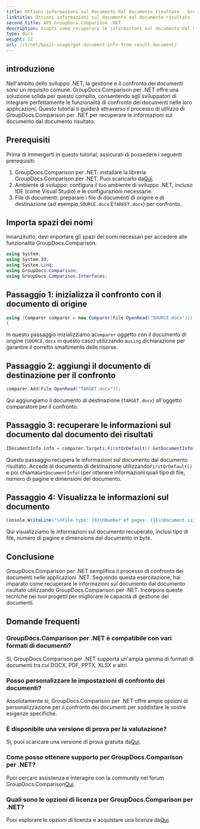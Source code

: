 ```yaml
---
title: Ottieni informazioni sul documento dal documento risultato - GroupDocs.Comparison per .NET
linktitle: Ottieni informazioni sul documento dal documento risultato - GroupDocs.Comparison per .NET
second_title: API GroupDocs.Comparison .NET
description: Scopri come recuperare le informazioni sul documento dal documento dei risultati utilizzando GroupDocs.Comparison per .NET. Semplici passaggi spiegati per gli sviluppatori .NET.
type: docs
weight: 12
url: /it/net/basic-usage/get-document-info-from-result-document/
---
```

## introduzione
Nell'ambito dello sviluppo .NET, la gestione e il confronto dei documenti sono un requisito comune. GroupDocs.Comparison per .NET offre una soluzione solida per questo compito, consentendo agli sviluppatori di integrare perfettamente le funzionalità di confronto dei documenti nelle loro applicazioni. Questo tutorial ti guiderà attraverso il processo di utilizzo di GroupDocs.Comparison per .NET per recuperare le informazioni sul documento dal documento risultato. 
## Prerequisiti
Prima di immergerti in questo tutorial, assicurati di possedere i seguenti prerequisiti:
1. GroupDocs.Comparison per .NET: installare la libreria GroupDocs.Comparison per .NET. Puoi scaricarlo da[Qui](https://releases.groupdocs.com/comparison/net/).
2. Ambiente di sviluppo: configura il tuo ambiente di sviluppo .NET, incluso IDE (come Visual Studio) e le configurazioni necessarie.
3.  File di documenti: preparare i file di documenti di origine e di destinazione (ad esempio,`SOURCE.docx` E`TARGET.docx`) per confronto.

## Importa spazi dei nomi
Innanzitutto, devi importare gli spazi dei nomi necessari per accedere alle funzionalità GroupDocs.Comparison.

```csharp
using System;
using System.IO;
using System.Linq;
using GroupDocs.Comparison;
using GroupDocs.Comparison.Interfaces;
```

## Passaggio 1: inizializza il confronto con il documento di origine
```csharp
using (Comparer comparer = new Comparer(File.OpenRead("SOURCE.docx")))
{
```
 In questo passaggio inizializziamo a`Comparer` oggetto con il documento di origine (`SOURCE.docx` in questo caso) utilizzando a`using` dichiarazione per garantire il corretto smaltimento delle risorse.
## Passaggio 2: aggiungi il documento di destinazione per il confronto
```csharp
comparer.Add(File.OpenRead("TARGET.docx"));
```
Qui aggiungiamo il documento di destinazione (`TARGET.docx`) all'oggetto comparatore per il confronto.
## Passaggio 3: recuperare le informazioni sul documento dal documento dei risultati
```csharp
IDocumentInfo info = comparer.Targets.FirstOrDefault().GetDocumentInfo();
```
 Questo passaggio recupera le informazioni sul documento dal documento risultato. Accede al documento di destinazione utilizzando`FirstOrDefault()` e poi chiama`GetDocumentInfo()`per ottenere informazioni quali tipo di file, numero di pagine e dimensioni del documento.
## Passaggio 4: Visualizza le informazioni sul documento
```csharp
Console.WriteLine("\nFile type: {0}\nNumber of pages: {1}\nDocument size: {2} bytes", info.FileType, info.PageCount, info.Size);
```
Qui visualizziamo le informazioni sul documento recuperato, inclusi tipo di file, numero di pagine e dimensione del documento in byte.

## Conclusione
GroupDocs.Comparison per .NET semplifica il processo di confronto dei documenti nelle applicazioni .NET. Seguendo questa esercitazione, hai imparato come recuperare le informazioni sul documento dal documento risultato utilizzando GroupDocs.Comparison per .NET. Incorpora queste tecniche nei tuoi progetti per migliorare le capacità di gestione dei documenti.
## Domande frequenti
### GroupDocs.Comparison per .NET è compatibile con vari formati di documenti?
Sì, GroupDocs.Comparison per .NET supporta un'ampia gamma di formati di documenti tra cui DOCX, PDF, PPTX, XLSX e altri.
### Posso personalizzare le impostazioni di confronto dei documenti?
Assolutamente sì, GroupDocs.Comparison per .NET offre ampie opzioni di personalizzazione per il confronto dei documenti per soddisfare le vostre esigenze specifiche.
### È disponibile una versione di prova per la valutazione?
 Sì, puoi scaricare una versione di prova gratuita da[Qui](https://releases.groupdocs.com/).
### Come posso ottenere supporto per GroupDocs.Comparison per .NET?
 Puoi cercare assistenza e interagire con la community nel forum GroupDocs.Comparison[Qui](https://forum.groupdocs.com/c/comparison/12).
### Quali sono le opzioni di licenza per GroupDocs.Comparison per .NET?
 Puoi esplorare le opzioni di licenza e acquistare una licenza da[Qui](https://purchase.groupdocs.com/buy).